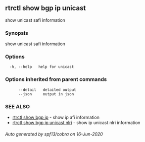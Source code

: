 ## rtrctl show bgp ip unicast

show unicast safi information

### Synopsis


show unicast safi information

### Options

```
  -h, --help   help for unicast
```

### Options inherited from parent commands

```
      --detail   detailed output
      --json     output in json
```

### SEE ALSO
* [rtrctl show bgp ip](rtrctl_show_bgp_ip.md)	 - show ip afi information
* [rtrctl show bgp ip unicast nlri](rtrctl_show_bgp_ip_unicast_nlri.md)	 - show ip unicast nlri information

###### Auto generated by spf13/cobra on 16-Jun-2020
